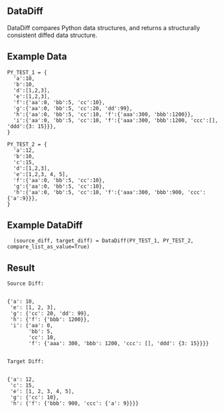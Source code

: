 ## DataDiff

DataDiff compares Python data structures, and returns a structurally consistent diffed data structure.

## Example Data

```
PY_TEST_1 = {
  'a':10,
  'b':10,
  'd':[1,2,3],
  'e':[1,2,3],
  'f':{'aa':0, 'bb':5, 'cc':10},
  'g':{'aa':0, 'bb':5, 'cc':20, 'dd':99},
  'h':{'aa':0, 'bb':5, 'cc':10, 'f':{'aaa':300, 'bbb':1200}},
  'i':{'aa':0, 'bb':5, 'cc':10, 'f':{'aaa':300, 'bbb':1200, 'ccc':[], 'ddd':{3: 15}}},
}

PY_TEST_2 = {
  'a':12,
  'b':10,
  'c':15,
  'd':[1,2,3],
  'e':[1,2,3, 4, 5],
  'f':{'aa':0, 'bb':5, 'cc':10},
  'g':{'aa':0, 'bb':5, 'cc':10},
  'h':{'aa':0, 'bb':5, 'cc':10, 'f':{'aaa':300, 'bbb':900, 'ccc':{'a':9}}},
}
```

## Example DataDiff

```
  (source_diff, target_diff) = DataDiff(PY_TEST_1, PY_TEST_2, compare_list_as_value=True)
```

## Result

```
Source Diff:


{'a': 10,
 'e': [1, 2, 3],
 'g': {'cc': 20, 'dd': 99},
 'h': {'f': {'bbb': 1200}},
 'i': {'aa': 0,
       'bb': 5,
       'cc': 10,
       'f': {'aaa': 300, 'bbb': 1200, 'ccc': [], 'ddd': {3: 15}}}}


Target Diff:


{'a': 12,
 'c': 15,
 'e': [1, 2, 3, 4, 5],
 'g': {'cc': 10},
 'h': {'f': {'bbb': 900, 'ccc': {'a': 9}}}}
```

